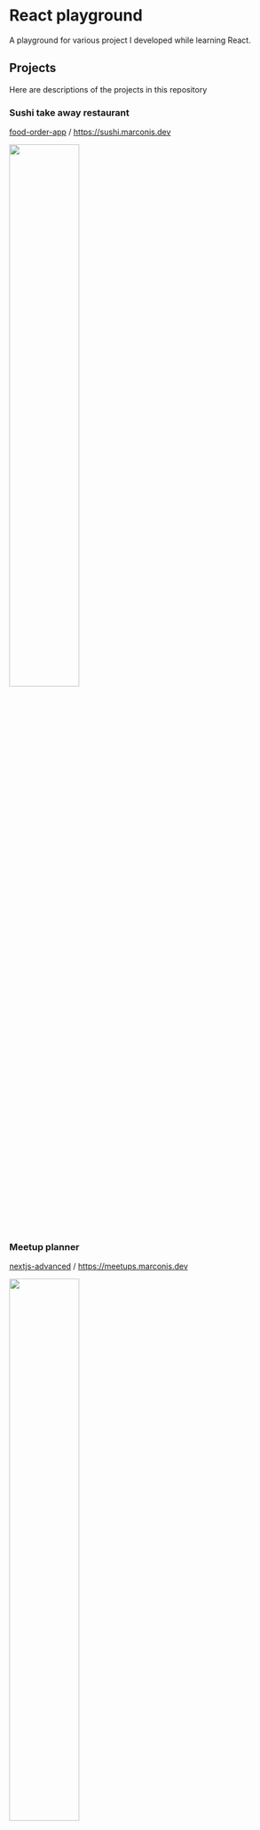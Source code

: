 # React playground
A playground for various project I developed while learning React.

## Projects
Here are descriptions of the projects in this repository
### Sushi take away restaurant
[food-order-app](./food-order-app) / https://sushi.marconis.dev

<img src="https://github.com/david-marconis/react/assets/138445089/08083668-3116-4a83-a61f-ef56dae1819d" width="50%" height="50%">

### Meetup planner
[nextjs-advanced](./nextjs-advanced) / https://meetups.marconis.dev

<img src="https://github.com/david-marconis/react/assets/138445089/23c5324f-7de6-4591-a56d-f8c4f37176b1" width="50%" height="50%">

### Expense tracker
[expenses](./expenses)

<img src="https://github.com/david-marconis/react/assets/138445089/7d38f032-0226-4eb8-964a-73a4653a5598" width="50%" height="50%">

### Quotes with comments
[router-practice](./router-practice)

<img src="https://github.com/david-marconis/react/assets/138445089/1f33ad38-8134-4579-909b-ba9c8f7f759e" width="50%" height="50%">
